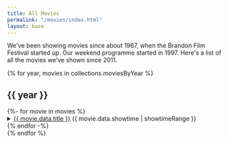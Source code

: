 ```yaml
---
title: All Movies
permalink: "/movies/index.html"
layout: base
---
```


We've been showing movies since about 1967, when the Brandon Film Festival started up. Our weekend programme started in 1997. Here's a list of all the movies we've shown since 2011.

<div class="all-movies">
{% for year, movies in collections.moviesByYear %}
<div id="movies-{{ year }}">

## {{ year }}

<div class="all-movies movie-list">
{%- for movie in movies %}
<details>
	<summary>
		<a href="{{movie.url}}" title="{{ movie.data.showtime[0] | dateformat }}">{{ movie.data.title }}</a> <span class="movie-showtime-summary">{{ movie.data.showtime | showtimeRange }}</span>
	</summary>
	<p>{{ movie.data.excerpt }}</p>
	<p>{{ movie.data.showtime | showtimeRange }}</p>
</details>
{% endfor -%}
</div><!-- .all-movies movie-list -->
</div><!-- #movies-{{ year }} -->
{% endfor %}
</div><!-- .all-movies -->
